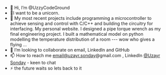 - 👋 Hi, I’m @UzzyCodeGround
- 👀I want to be a unicorn.
- 🌱 My most recent projects include programming a microcontroller to achieve sensing and control with C/C++ and building the circuitry for interfacing. My personal website. I designed a pipe torque wrench as my final engineering project. I built a mathematical model on python modelling the temperature distribution of a room --- wow who gives a flying ...
- 💞️ I’m looking to collaborate on email, LinkedIn and GitHub
- 📫 How to reach me email@uzayr.sonday@gmail.com , LinkedIn [@Uzayr Sonday](https://www.linkedin.com/in/uzayr-sonday-a74352274/) - keen to chat
- ⚡ the future waits so lets back to it 


<!---
UzzyCodeGround/UzzyCodeGround is a ✨ special ✨ repository because its `README.md` (this file) appears on your GitHub profile.
You can click the Preview link to take a look at your changes.
--->
